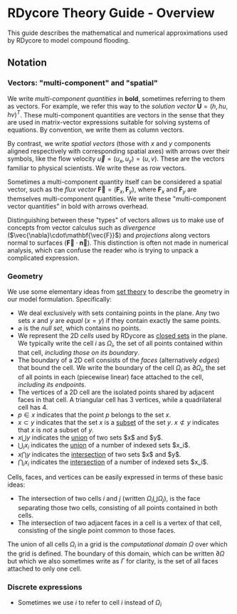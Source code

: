 # RDycore Theory Guide - Overview

This guide describes the mathematical and numerical approximations used by
RDycore to model compound flooding.

## Notation

### Vectors: "multi-component" and "spatial"

We write _multi-component quantities_ in $\mathbf{bold}$, sometimes referring to
them as vectors. For example, we refer this way to the _solution vector_
$\mathbf{U} = (h, hu, hv)^T$. These multi-component quantities are vectors in
the sense that they are used in matrix-vector expressions suitable for solving
systems of equations. By convention, we write them as column vectors.

By contrast, we write _spatial vectors_ (those with $x$ and $y$ components
aligned respectively with corresponding spatial axes) with arrows over their
symbols, like the flow velocity $\vec{u} = (u_x, u_y) = (u, v)$. These are the
vectors familiar to physical scientists. We write these as row vectors.

Sometimes a multi-component quantity itself can be considered a spatial vector,
such as the _flux vector_ $\mathbf{\vec{F}} = (\mathbf{F}_x, \mathbf{F}_y),$
where $\mathbf{F}_x$ and $\mathbf{F}_y$ are themselves multi-component
quantities. We write these "multi-component vector quantities" in bold with
arrows overhead.

Distinguishing between these "types" of vectors allows us to make use of
concepts from vector calculus such as _divergence_ ($\vec{\nabla}\cdot\mathbf{\vec{F}}$)
and _projections_ along vectors normal to surfaces ($\mathbf{\vec{F}}\cdot\mathbf{\vec{n}}$).
This distinction is often not made in numerical analysis, which can confuse the
reader who is trying to unpack a complicated expression.

### Geometry

We use some elementary ideas from [set theory](https://en.wikipedia.org/wiki/Set_theory)
to describe the geometry in our model formulation. Specifically:

* We deal exclusively with sets containing points in the plane. Any two sets
$x$ and $y$ are _equal_ $(x = y)$ if they contain exactly the same points.
* $\varnothing$ is the _null set_, which contains no points.
* We represent the 2D _cells_ used by RDycore as [closed sets](https://mathworld.wolfram.com/ClosedSet.html) in the plane. We typically write the cell $i$ as $\Omega_i$, the set of all points contained within that cell, _including those on its boundary_.
* The boundary of a 2D cell consists of the _faces_ (alternatively _edges_) that bound the cell. We write the boundary of the cell $\Omega_i$ as $\partial\Omega_i$, the set of all points in each (piecewise linear) face attached to the cell, _including its endpoints_.
* The vertices of a 2D cell are the isolated points shared by adjacent faces in that cell. A triangular cell has 3 vertices, while a quadrilateral cell has 4.
* $p \in x$ indicates that the point $p$ belongs to the set $x$.
* $x \subset y$ indicates that the set $x$ is a [subset](https://en.wikipedia.org/wiki/Subset) of the set $y$. $x \not\subset y$ indicates that $x$ is _not_ a subset of $y$.
* $x \bigcup y$ indicates the [union](https://en.wikipedia.org/wiki/Union_(set_theory)) of two sets $x$ and $y$.
* $\bigcup_i x_i$ indicates the [union](https://en.wikipedia.org/wiki/Union_(set_theory)) of a number of indexed sets $x_i$.
* $x \bigcap y$ indicates the [intersection](https://en.wikipedia.org/wiki/Intersection_(set_theory)) of two sets $x$ and $y$.
* $\bigcap_i x_i$ indicates the [intersection](https://en.wikipedia.org/wiki/Intersection_(set_theory)) of a number of indexed sets $x_i$.

Cells, faces, and vertices can be easily expressed in terms of these basic ideas:

* The intersection of two cells $i$ and $j$ (written $\Omega_i \bigcup \Omega_j$),
is the face separating those two cells, consisting of all points contained in
both cells.
* The intersection of two adjacent faces in a cell is a vertex of that cell,
consisting of the single point common to those faces.

The union of all cells $\Omega_i$ in a grid is the _computational domain_ $\Omega$
over which the grid is defined. The boundary of this domain, which can be written
$\partial\Omega$ but which we also sometimes write as $\Gamma$ for clarity,
is the set of all faces attached to only one cell.

### Discrete expressions

* Sometimes we use $i$ to refer to cell $i$ instead of $\Omega_i$

